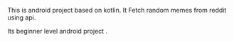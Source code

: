 This is android project based on kotlin.
It Fetch random memes from reddit using api.

Its beginner level android project .